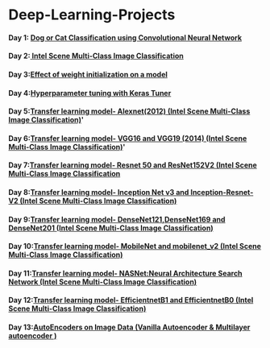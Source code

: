 # Deep-Learning-Projects
#### Day 1:  [Dog or Cat Classification using Convolutional Neural Network](https://github.com/mrvmurali1991/Deep-Learning-Projects/blob/main/Day%201/cat_dog%20.ipynb)
#### Day 2:[ Intel Scene Multi-Class Image Classification](https://github.com/mrvmurali1991/Deep-Learning-Projects/blob/main/Day%202/Intel_Scene_Multi_Class_Image_Classification.ipynb)
#### Day 3:[Effect of weight initialization on a model](https://github.com/mrvmurali1991/Deep-Learning-Projects/tree/main/Day%203)
#### Day 4:[Hyperparameter tuning with Keras Tuner](https://github.com/mrvmurali1991/Deep-Learning-Projects/tree/main/Day%204)
#### Day 5:[Transfer learning model- Alexnet(2012) (Intel Scene Multi-Class Image Classification)](https://github.com/mrvmurali1991/Deep-Learning-Projects/blob/main/Day%205/Transfer_learning_model_Alexnet.ipynb)'
#### Day 6:[Transfer learning model- VGG16 and VGG19 (2014) (Intel Scene Multi-Class Image Classification)](https://github.com/mrvmurali1991/Deep-Learning-Projects/blob/main/Day%206/Transfer_learning_model_VGG16_%26_VGG_19%20(1).ipynb)'
#### Day 7:[Transfer learning model- Resnet 50 and ResNet152V2 (Intel Scene Multi-Class Image Classification](https://github.com/mrvmurali1991/Deep-Learning-Projects/blob/main/Day%207/Transfer%20learning%20model-%20Resnet%2050%20and%20ResNet152V2.ipynb)
#### Day 8:[Transfer learning model- Inception Net v3 and Inception-Resnet-V2 (Intel Scene Multi-Class Image Classification)](https://github.com/mrvmurali1991/Deep-Learning-Projects/blob/main/Day%208/Transfer_learning_model_Inception_Net_v3_and_Inception_Resnet_V2_.ipynb)
#### Day 9:[Transfer learning model- DenseNet121,DenseNet169 and DenseNet201 (Intel Scene Multi-Class Image Classification)](https://github.com/mrvmurali1991/Deep-Learning-Projects/blob/main/Day%209/Transfer_learning_model_DenseNet121%2CDenseNet169_and_DenseNet201_.ipynb)
#### Day 10:[Transfer learning model- MobileNet and mobilenet_v2 (Intel Scene Multi-Class Image Classification)](https://github.com/mrvmurali1991/Deep-Learning-Projects/blob/main/Day%2010/Transfer_learning_model_MobileNet_and_mobilenet_v2_(Intel_Scene_Multi_Class_Image_Classification).ipynb)
#### Day 11:[Transfer learning model- NASNet:Neural Architecture Search Network (Intel Scene Multi-Class Image Classification)](https://github.com/mrvmurali1991/Deep-Learning-Projects/blob/main/Day%2011/Transfer_learning_model_MobileNet_and_mobilenet_v2_(Intel_Scene_Multi_Class_Image_Classification).ipynb)
#### Day 12:[Transfer learning model- EfficientnetB1 and EfficientnetB0 (Intel Scene Multi-Class Image Classification)](https://github.com/mrvmurali1991/Deep-Learning-Projects/blob/main/Day%2012/Transfer_learning_model_EfficientnetB1_and_EfficientnetB0.ipynb)
#### Day 13:[AutoEncoders on Image Data (Vanilla Autoencoder & Multilayer autoencoder )](https://github.com/mrvmurali1991/Deep-Learning-Projects/blob/main/Day%2013/AutoEncoders_on_Image_Data_(Vanilla_Autoencoder_%26_Multilayer_autoencoder_).ipynb)
